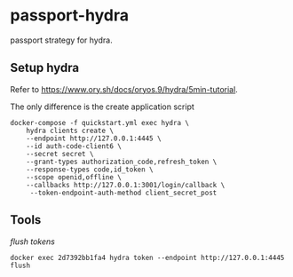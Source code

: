 # passport-hydra

passport strategy for hydra.

## Setup hydra

Refer to https://www.ory.sh/docs/oryos.9/hydra/5min-tutorial.

The only difference is the create application script

    docker-compose -f quickstart.yml exec hydra \
        hydra clients create \
        --endpoint http://127.0.0.1:4445 \
        --id auth-code-client6 \
        --secret secret \
        --grant-types authorization_code,refresh_token \
        --response-types code,id_token \
        --scope openid,offline \
        --callbacks http://127.0.0.1:3001/login/callback \
         --token-endpoint-auth-method client_secret_post

## Tools

*flush tokens*

    docker exec 2d7392bb1fa4 hydra token --endpoint http://127.0.0.1:4445  flush
